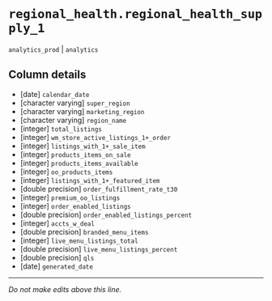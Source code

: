 # `regional_health.regional_health_supply_1`
`analytics_prod` | `analytics`

## Column details
* [date]      `calendar_date`
* [character varying] `super_region`
* [character varying] `marketing_region`
* [character varying] `region_name`
* [integer]   `total_listings`
* [integer]   `wm_store_active_listings_1+_order`
* [integer]   `listings_with_1+_sale_item`
* [integer]   `products_items_on_sale`
* [integer]   `products_items_available`
* [integer]   `oo_products_items`
* [integer]   `listings_with_1+_featured_item`
* [double precision] `order_fulfillment_rate_t30`
* [integer]   `premium_oo_listings`
* [integer]   `order_enabled_listings`
* [double precision] `order_enabled_listings_percent`
* [integer]   `accts_w_deal`
* [double precision] `branded_menu_items`
* [integer]   `live_menu_listings_total`
* [double precision] `live_menu_listings_percent`
* [double precision] `qls`
* [date]      `generated_date`

-------------------------------------------------------------------------------
*Do not make edits above this line.*
